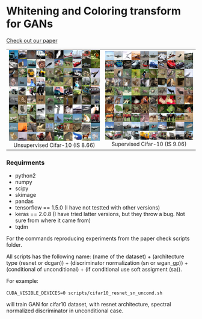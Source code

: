 # Whitening and Coloring transform for GANs

[Check out our paper]()
<p>
  <table>
	<tr>
           <td> <img src="sup-mat/cifar10_SN_uncond.png" width="350"/> <figcaption align="center">Unsupervised Cifar-10 (IS 8.66)</figcaption> </td>
           <td> <img src="sup-mat/cifar10_SN_cls.png" width="350"/> <figcaption align="center">Supervised Cifar-10 (IS 9.06)</figcaption> </td>
        </tr>
  </table> 
</p>

### Requirments
* python2
* numpy
* scipy
* skimage
* pandas
* tensorflow == 1.5.0 (I have not testted with other versions)
* keras == 2.0.8 (I have tried latter versions, but they throw a bug. Not sure from where it came from)
* tqdm 


For the commands reproducing experiments from the paper check scripts folder.

All scripts has the following name: (name of the dataset) + (architecture type (resnet or dcgan)) +
(discriminator normalization (sn or wgan_gp)) + (conditional of unconditional) + (if conditional use soft assigment (sa)).

For example:

```CUDA_VISIBLE_DEVICES=0 scripts/cifar10_resnet_sn_uncond.sh```

will train GAN for cifar10 dataset, with resnet architecture, spectral normalized discriminator in unconditional case.
